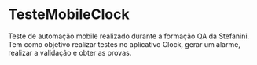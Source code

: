 # TesteMobileClock
Teste de automação mobile realizado durante a formação QA da Stefanini. Tem como objetivo realizar testes no aplicativo Clock, gerar um alarme, realizar a validação e obter as provas.
